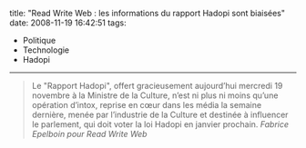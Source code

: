 title: "Read Write Web : les informations du rapport Hadopi sont biaisées"
date: 2008-11-19 16:42:51
tags:
  - Politique
  - Technologie
  - Hadopi
---

> Le "Rapport Hadopi", offert gracieusement aujourd’hui mercredi 19 novembre à la Ministre de la Culture, n’est ni plus ni moins qu’une opération d’intox, reprise en cœur dans les média la semaine dernière, menée par l’industrie de la Culture et destinée à influencer le parlement, qui doit voter la loi Hadopi en janvier prochain.
>   <cite>Fabrice Epelboin pour Read Write Web</cite>